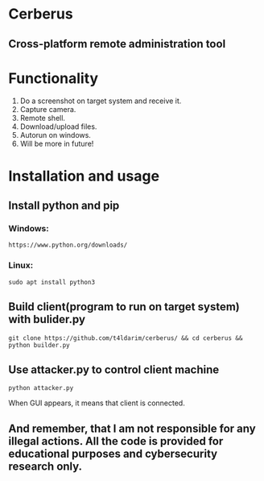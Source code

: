 # Cerberus
## Cross-platform remote administration tool
# Functionality
1. Do a screenshot on target system and receive it.
2. Capture camera.
3. Remote shell.
4. Download/upload files.
5. Autorun on windows.
6. Will be more in future!
# Installation and usage
## Install python and pip
### Windows:
```
https://www.python.org/downloads/
```
### Linux:
```
sudo apt install python3
```
## Build client(program to run on target system) with bulider.py
```
git clone https://github.com/t4ldarim/cerberus/ && cd cerberus && python builder.py
```
## Use attacker.py to control client machine
```
python attacker.py
```
When GUI appears, it means that client is connected.
## And remember, that I am not responsible for any illegal actions. All the code is provided for educational purposes and cybersecurity research only.
